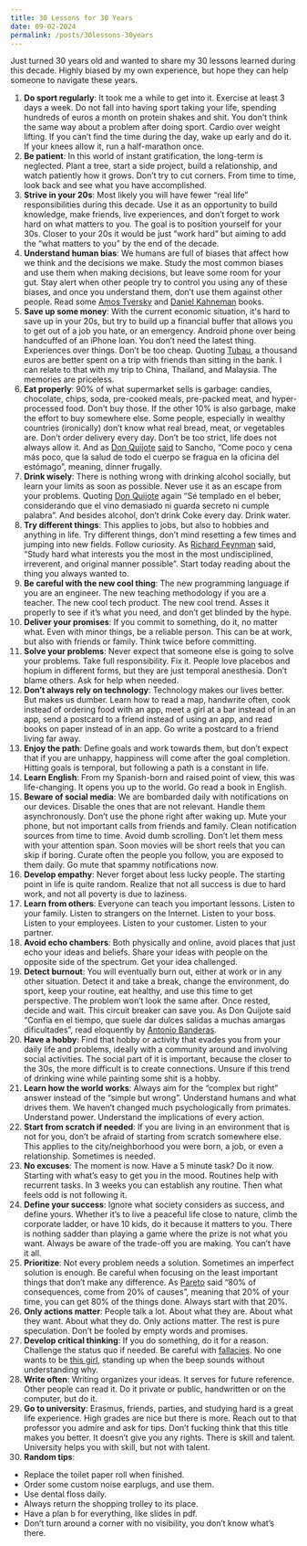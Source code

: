 ```yaml
---
title: 30 Lessons for 30 Years
date: 09-02-2024
permalink: /posts/30lessons-30years
---
```


Just turned 30 years old and wanted to share my 30 lessons learned during this decade. Highly biased by my own experience, but hope they can help someone to navigate these years.

1. **Do sport regularly**: It took me a while to get into it. Exercise at least 3 days a week. Do not fall into having sport taking your life, spending hundreds of euros a month on protein shakes and shit. You don’t think the same way about a problem after doing sport. Cardio over weight lifting. If you can’t find the time during the day, wake up early and do it. If your knees allow it, run a half-marathon once.
2. **Be patient**: In this world of instant gratification, the long-term is neglected. Plant a tree, start a side project, build a relationship, and watch patiently how it grows. Don’t try to cut corners. From time to time, look back and see what you have accomplished.
3. **Strive in your 20s**: Most likely you will have fewer “real life” responsibilities during this decade. Use it as an opportunity to build knowledge, make friends, live experiences, and don’t forget to work hard on what matters to you. The goal is to position yourself for your 30s. Closer to your 20s it would be just “work hard” but aiming to add the “what matters to you” by the end of the decade.
4. **Understand human bias**: We humans are full of biases that affect how we think and the decisions we make. Study the most common biases and use them when making decisions, but leave some room for your gut. Stay alert when other people try to control you using any of these biases, and once you understand them, don’t use them against other people. Read some [Amos Tversky](https://en.wikipedia.org/wiki/Amos_Tversky) and [Daniel Kahneman](https://en.wikipedia.org/wiki/Daniel_Kahneman) books.
5. **Save up some money**: With the current economic situation, it's hard to save up in your 20s, but try to build up a financial buffer that allows you to get out of a job you hate, or an emergency. Android phone over being handcuffed of an iPhone loan. You don’t need the latest thing. Experiences over things. Don’t be too cheap. Quoting [Tubau](https://twitter.com/joantubau), a thousand euros are better spent on a trip with friends than sitting in the bank. I can relate to that with my trip to China, Thailand, and Malaysia. The memories are priceless.
6. **Eat properly**: 90% of what supermarket sells is garbage: candies, chocolate, chips, soda, pre-cooked meals, pre-packed meat, and hyper-processed food. Don’t buy those. If the other 10% is also garbage, make the effort to buy somewhere else. Some people, especially in wealthy countries (ironically) don’t know what real bread, meat, or vegetables are. Don’t order delivery every day. Don’t be too strict, life does not always allow it. And as [Don Quijote](https://en.wikipedia.org/wiki/Don_Quixote) [said](https://cvc.cervantes.es/literatura/clasicos/quijote/edicion/parte2/cap43/default.htm) to Sancho, “Come poco y cena más poco, que la salud de todo el cuerpo se fragua en la oficina del estómago”, meaning, dinner frugally.
7. **Drink wisely**: There is nothing wrong with drinking alcohol socially, but learn your limits as soon as possible. Never use it as an escape from your problems. Quoting [Don Quijote](https://cvc.cervantes.es/literatura/clasicos/quijote/edicion/parte2/cap43/default.htm) again “Sé templado en el beber, considerando que el vino demasiado ni guarda secreto ni cumple palabra”. And besides alcohol, don’t drink Coke every day. Drink water.
8. **Try different things**: This applies to jobs, but also to hobbies and anything in life. Try different things, don’t mind resetting a few times and jumping into new fields. Follow curiosity. As [Richard Feynman](https://en.wikipedia.org/wiki/Richard_Feynman) said, “Study hard what interests you the most in the most undisciplined, irreverent, and original manner possible”. Start today reading about the thing you always wanted to.
9. **Be careful with the new cool thing**: The new programming language if you are an engineer. The new teaching methodology if you are a teacher. The new cool tech product. The new cool trend. Asses it properly to see if it’s what you need, and don’t get blinded by the hype.
10. **Deliver your promises**: If you commit to something, do it, no matter what. Even with minor things, be a reliable person. This can be at work, but also with friends or family. Think twice before committing.
11. **Solve your problems**: Never expect that someone else is going to solve your problems. Take full responsibility. Fix it. People love placebos and hopium in different forms, but they are just temporal anesthesia. Don’t blame others. Ask for help when needed.
12. **Don’t always rely on technology**: Technology makes our lives better. But makes us dumber. Learn how to read a map, handwrite often, cook instead of ordering food with an app, meet a girl at a bar instead of in an app, send a postcard to a friend instead of using an app, and read books on paper instead of in an app. Go write a postcard to a friend living far away.
13. **Enjoy the path**: Define goals and work towards them, but don’t expect that if you are unhappy, happiness will come after the goal completion. Hitting goals is temporal, but following a path is a constant in life.
14. **Learn English**: From my Spanish-born and raised point of view, this was life-changing. It opens you up to the world. Go read a book in English.
15. **Beware of social media**: We are bombarded daily with notifications on our devices. Disable the ones that are not relevant. Handle them asynchronously. Don’t use the phone right after waking up. Mute your phone, but not important calls from friends and family. Clean notification sources from time to time. Avoid dumb scrolling. Don’t let them mess with your attention span. Soon movies will be short reels that you can skip if boring. Curate often the people you follow, you are exposed to them daily. Go mute that spammy notifications now.
16. **Develop empathy**: Never forget about less lucky people. The starting point in life is quite random. Realize that not all success is due to hard work, and not all poverty is due to laziness.
17. **Learn from others**: Everyone can teach you important lessons. Listen to your family. Listen to strangers on the Internet. Listen to your boss. Listen to your employees. Listen to your customer. Listen to your partner.
18. **Avoid echo chambers**: Both physically and online, avoid places that just echo your ideas and beliefs. Share your ideas with people on the opposite side of the spectrum. Get your idea challenged.
19. **Detect burnout**: You will eventually burn out, either at work or in any other situation. Detect it and take a break, change the environment, do sport, keep your routine, eat healthy, and use this time to get perspective. The problem won’t look the same after. Once rested, decide and wait. This circuit breaker can save you. As Don Quijote said “Confía en el tiempo, que suele dar dulces salidas a muchas amargas dificultades”, read eloquently by [Antonio Banderas](https://www.youtube.com/watch?v=S7MasBoYzUk).
20. **Have a hobby**: Find that hobby or activity that evades you from your daily life and problems, ideally with a community around and involving social activities. The social part of it is important, because the closer to the 30s, the more difficult is to create connections. Unsure if this trend of drinking wine while painting some shit is a hobby.
21. **Learn how the world works**: Always aim for the “complex but right” answer instead of the “simple but wrong”. Understand humans and what drives them. We haven’t changed much psychologically from primates. Understand power. Understand the implications of every action.
22. **Start from scratch if needed**: If you are living in an environment that is not for you, don’t be afraid of starting from scratch somewhere else. This applies to the city/neighborhood you were born, a job, or even a relationship. Sometimes is needed.
23. **No excuses**: The moment is now. Have a 5 minute task? Do it now. Starting with what’s easy to get you in the mood. Routines help with recurrent tasks. In 3 weeks you can establish any routine. Then what feels odd is not following it.
24. **Define your success**: Ignore what society considers as success, and define yours. Whether it’s to live a peaceful life close to nature, climb the corporate ladder, or have 10 kids, do it because it matters to you. There is nothing sadder than playing a game where the prize is not what you want. Always be aware of the trade-off you are making. You can’t have it all.
25. **Prioritize**: Not every problem needs a solution. Sometimes an imperfect solution is enough. Be careful when focusing on the least important things that don’t make any difference. As [Pareto](https://en.wikipedia.org/wiki/Pareto_principle) said “80% of consequences, come from 20% of causes”, meaning that 20% of your time, you can get 80% of the things done. Always start with that 20%.
26. **Only actions matter**: People talk a lot. About what they are. About what they want. About what they do. Only actions matter. The rest is pure speculation. Don’t be fooled by empty words and promises.
27. **Develop critical thinking**: If you do something, do it for a reason. Challenge the status quo if needed. Be careful with [fallacies](https://www.youtube.com/watch?v=vjOrOMVFCbs). No one wants to be [this girl](https://www.youtube.com/watch?v=X6kWygqR0L8), standing up when the beep sounds without understanding why.
28. **Write often**: Writing organizes your ideas. It serves for future reference. Other people can read it. Do it private or public, handwritten or on the computer, but do it.
29. **Go to university**: Erasmus, friends, parties, and studying hard is a great life experience. High grades are nice but there is more. Reach out to that professor you admire and ask for tips. Don’t fucking think that this title makes you better. It doesn’t give you any rights. There is skill and talent. University helps you with skill, but not with talent.
30. **Random tips**:
* Replace the toilet paper roll when finished.
* Order some custom noise earplugs, and use them.
* Use dental floss daily.
* Always return the shopping trolley to its place.
* Have a plan b for everything, like slides in pdf.
* Don’t turn around a corner with no visibility, you don’t know what’s there.
